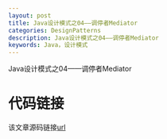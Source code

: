 ```yaml
---
layout: post
title: Java设计模式之04——调停者Mediator
categories: DesignPatterns
description: Java设计模式之04——调停者Mediator
keywords: Java，设计模式
---
```


Java设计模式之04——调停者Mediator

# 代码链接
该文章源码链接[url](url)